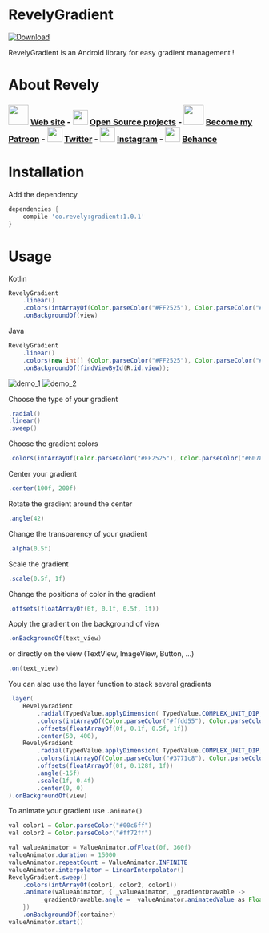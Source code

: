 RevelyGradient
========
[ ![Download](https://api.bintray.com/packages/revely/maven/RevelyGradient/images/download.svg) ](https://bintray.com/revely/maven/RevelyGradient/_latestVersion)

RevelyGradient is an Android library for easy gradient management !

About Revely
========

### [<img src="https://www.revely.co/images/logo.svg" width="40">](https://www.revely.co/) [Web site](https://www.revely.co/) - [<img src="https://forum.gitlab.com/uploads/default/original/1X/513cb6bf2c12e334f0cb4864dbc585587e712af4.png" width="30">](https://gitlab.com/revely) [Open Source projects](https://gitlab.com/revely) - [<img src="https://c5.patreon.com/external/logo/downloads_logomark_color_on_white.png" width="40">](https://www.patreon.com/revely_inc) [Become my Patreon](https://www.patreon.com/revely_inc) - [<img src="https://upload.wikimedia.org/wikipedia/fr/c/c8/Twitter_Bird.svg" width="30">](https://twitter.com/revely_inc) [Twitter](https://twitter.com/revely_inc) - [<img src="https://upload.wikimedia.org/wikipedia/commons/thumb/e/e7/Instagram_logo_2016.svg/langfr-240px-Instagram_logo_2016.svg.png" width="30">](https://www.instagram.com/revely_inc/) [Instagram](https://www.instagram.com/revely_inc/) - [<img src="https://cdn.worldvectorlogo.com/logos/behance-1.svg" width="30">](https://www.behance.net/revely_inc) [Behance](https://www.behance.net/revely_inc)


Installation
========

Add the dependency
```groovy
dependencies {
    compile 'co.revely:gradient:1.0.1'
}
```

Usage
========
Kotlin
```java
RevelyGradient
    .linear()
    .colors(intArrayOf(Color.parseColor("#FF2525"), Color.parseColor("#6078EA")))
    .onBackgroundOf(view)
```

Java
```java
RevelyGradient
    .linear()
    .colors(new int[] {Color.parseColor("#FF2525"), Color.parseColor("#6078EA")})
    .onBackgroundOf(findViewById(R.id.view));
```

![demo_1](https://gitlab.com/revely/assets/raw/master/revely_gradient/background_gradient.gif)
![demo_2](https://gitlab.com/revely/assets/raw/master/revely_gradient/text_gradient.png)

Choose the type of your gradient
```java
.radial()
.linear()
.sweep()
```

Choose the gradient colors
```java
.colors(intArrayOf(Color.parseColor("#FF2525"), Color.parseColor("#6078EA"), Color.parseColor("#6078EA")))
```

Center your gradient
```java
.center(100f, 200f)
```

Rotate the gradient around the center
```java
.angle(42)
```

Change the transparency of your gradient
```java
.alpha(0.5f)
```

Scale the gradient
```java
.scale(0.5f, 1f)
```

Change the positions of color in the gradient
```java
.offsets(floatArrayOf(0f, 0.1f, 0.5f, 1f))
```

Apply the gradient on the background of view
```java
.onBackgroundOf(text_view)
```
or directly on the view (TextView, ImageView, Button, ...)
```java
.on(text_view)
```

You can also use the layer function to stack several gradients
```java
.layer(
    RevelyGradient
        .radial(TypedValue.applyDimension( TypedValue.COMPLEX_UNIT_DIP, 150f, Resources.getSystem().displayMetrics ))
        .colors(intArrayOf(Color.parseColor("#ffdd55"), Color.parseColor("#ffdd55"), Color.parseColor("#ff543e"), Color.parseColor("#c837ab")))
        .offsets(floatArrayOf(0f, 0.1f, 0.5f, 1f))
        .center(50, 400),
    RevelyGradient
        .radial(TypedValue.applyDimension( TypedValue.COMPLEX_UNIT_DIP, 170f, Resources.getSystem().displayMetrics ))
        .colors(intArrayOf(Color.parseColor("#3771c8"), Color.parseColor("#3771c8"), Color.parseColor("#006600ff")))
        .offsets(floatArrayOf(0f, 0.128f, 1f))
        .angle(-15f)
        .scale(1f, 0.4f)
        .center(0, 0)
).onBackgroundOf(view)
```

To animate your gradient use `.animate()`
```java
val color1 = Color.parseColor("#00c6ff")
val color2 = Color.parseColor("#ff72ff")

val valueAnimator = ValueAnimator.ofFloat(0f, 360f)
valueAnimator.duration = 15000
valueAnimator.repeatCount = ValueAnimator.INFINITE
valueAnimator.interpolator = LinearInterpolator()
RevelyGradient.sweep()
    .colors(intArrayOf(color1, color2, color1))
    .animate(valueAnimator, { _valueAnimator, _gradientDrawable ->
         _gradientDrawable.angle = _valueAnimator.animatedValue as Float
    })
    .onBackgroundOf(container)
valueAnimator.start()
```